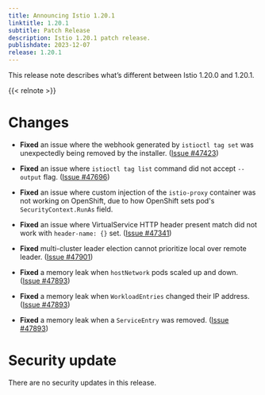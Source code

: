 ```yaml
---
title: Announcing Istio 1.20.1
linktitle: 1.20.1
subtitle: Patch Release
description: Istio 1.20.1 patch release.
publishdate: 2023-12-07
release: 1.20.1
---
```


This release note describes what’s different between Istio 1.20.0 and 1.20.1.

{{< relnote >}}

# Changes

- **Fixed** an issue where the webhook generated by `istioctl tag set` was unexpectedly being removed by the installer.
  ([Issue #47423](https://github.com/istio/istio/issues/47423))

- **Fixed** an issue where `istioctl tag list` command did not accept `--output` flag.
  ([Issue #47696](https://github.com/istio/istio/issues/47696))

- **Fixed** an issue where custom injection of the `istio-proxy` container was not working on OpenShift, due to how
  OpenShift sets pod's `SecurityContext.RunAs` field.

- **Fixed** an issue where VirtualService HTTP header present match did not work with `header-name: {}` set.
  ([Issue #47341](https://github.com/istio/istio/issues/47341))

- **Fixed** multi-cluster leader election cannot prioritize local over remote leader.
  ([Issue #47901](https://github.com/istio/istio/issues/47901))

- **Fixed** a memory leak when `hostNetwork` pods scaled up and down.
  ([Issue #47893](https://github.com/istio/istio/issues/47893))

- **Fixed** a memory leak when `WorkloadEntries` changed their IP address.
  ([Issue #47893](https://github.com/istio/istio/issues/47893))

- **Fixed** a memory leak when a `ServiceEntry` was removed.
  ([Issue #47893](https://github.com/istio/istio/issues/47893))

# Security update

There are no security updates in this release.
